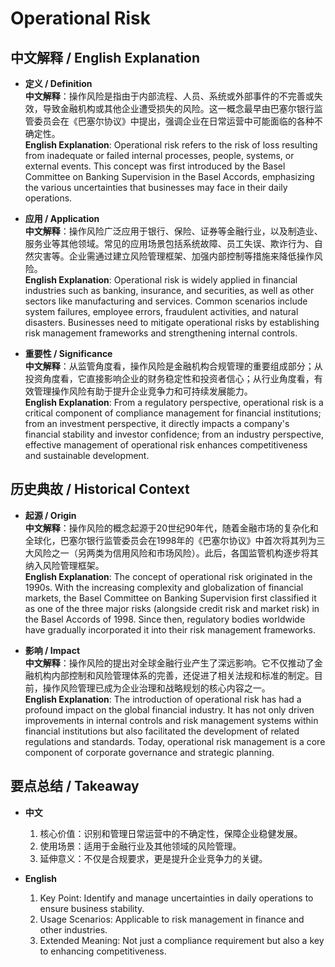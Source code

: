 # Operational Risk

## 中文解释 / English Explanation

* **定义 / Definition**  
  **中文解释**：操作风险是指由于内部流程、人员、系统或外部事件的不完善或失效，导致金融机构或其他企业遭受损失的风险。这一概念最早由巴塞尔银行监管委员会在《巴塞尔协议》中提出，强调企业在日常运营中可能面临的各种不确定性。  
  **English Explanation**: Operational risk refers to the risk of loss resulting from inadequate or failed internal processes, people, systems, or external events. This concept was first introduced by the Basel Committee on Banking Supervision in the Basel Accords, emphasizing the various uncertainties that businesses may face in their daily operations.

* **应用 / Application**  
  **中文解释**：操作风险广泛应用于银行、保险、证券等金融行业，以及制造业、服务业等其他领域。常见的应用场景包括系统故障、员工失误、欺诈行为、自然灾害等。企业需通过建立风险管理框架、加强内部控制等措施来降低操作风险。  
  **English Explanation**: Operational risk is widely applied in financial industries such as banking, insurance, and securities, as well as other sectors like manufacturing and services. Common scenarios include system failures, employee errors, fraudulent activities, and natural disasters. Businesses need to mitigate operational risks by establishing risk management frameworks and strengthening internal controls.

* **重要性 / Significance**  
  **中文解释**：从监管角度看，操作风险是金融机构合规管理的重要组成部分；从投资角度看，它直接影响企业的财务稳定性和投资者信心；从行业角度看，有效管理操作风险有助于提升企业竞争力和可持续发展能力。  
  **English Explanation**: From a regulatory perspective, operational risk is a critical component of compliance management for financial institutions; from an investment perspective, it directly impacts a company's financial stability and investor confidence; from an industry perspective, effective management of operational risk enhances competitiveness and sustainable development.

## 历史典故 / Historical Context

* **起源 / Origin**  
  **中文解释**：操作风险的概念起源于20世纪90年代，随着金融市场的复杂化和全球化，巴塞尔银行监管委员会在1998年的《巴塞尔协议》中首次将其列为三大风险之一（另两类为信用风险和市场风险）。此后，各国监管机构逐步将其纳入风险管理框架。  
  **English Explanation**: The concept of operational risk originated in the 1990s. With the increasing complexity and globalization of financial markets, the Basel Committee on Banking Supervision first classified it as one of the three major risks (alongside credit risk and market risk) in the Basel Accords of 1998. Since then, regulatory bodies worldwide have gradually incorporated it into their risk management frameworks.

* **影响 / Impact**  
  **中文解释**：操作风险的提出对全球金融行业产生了深远影响。它不仅推动了金融机构内部控制和风险管理体系的完善，还促进了相关法规和标准的制定。目前，操作风险管理已成为企业治理和战略规划的核心内容之一。  
  **English Explanation**: The introduction of operational risk has had a profound impact on the global financial industry. It has not only driven improvements in internal controls and risk management systems within financial institutions but also facilitated the development of related regulations and standards. Today, operational risk management is a core component of corporate governance and strategic planning.

## 要点总结 / Takeaway

* **中文**  
  1. 核心价值：识别和管理日常运营中的不确定性，保障企业稳健发展。
  2. 使用场景：适用于金融行业及其他领域的风险管理。
  3. 延伸意义：不仅是合规要求，更是提升企业竞争力的关键。

* **English**  
  1. Key Point: Identify and manage uncertainties in daily operations to ensure business stability.
  2. Usage Scenarios: Applicable to risk management in finance and other industries.
  3. Extended Meaning: Not just a compliance requirement but also a key to enhancing competitiveness.